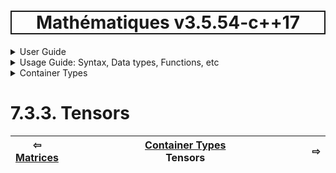<h1 style='border: 2px solid; text-align: center'>Mathématiques v3.5.54-c++17</h1>

<details>

<summary>User Guide</summary>

# [User Guide](../../../README.md)<br>
1. [About](../../../about/README.md)<br>
2. [License](../../../license/README.md)<br>
3. [Status, Release Notes & Planned Work](../../../status-release/README.md)<br>
4. [Description and Example Usage](../../../description-examples/README.md)<br>
5. [Installation](../../../installation/README.md)<br>
6. [Your First Mathématiques Project](../../../first-project/README.md)<br>
7. _Usage Guide: Syntax, Data types, Functions, etc_ <br>
8. [Benchmarks](../../../benchmarks/README.md)<br>
9. [Tests](../../../test/README.md)<br>
10. [Developer Guide: Modifying and Extending Mathématiques](../../../developer-guide/README.md)<br>


</details>



<details>

<summary>Usage Guide: Syntax, Data types, Functions, etc</summary>

# [7. Usage Guide: Syntax, Data types, Functions, etc](../../README.md)<br>
7.1. [User Guide Notation](../../notation/README.md)<br>
7.2. [Scalar Types](../../scalars/README.md)<br>
7.3. _Container Types_ <br>
7.4. [Operators](../../operators/README.md)<br>
7.5. [Functions](../../functions/README.md)<br>
7.6. [Display of Results](../../display/README.md)<br>
7.7. [Linear Algebra](../../linear-algebra/README.md)<br>
7.8. [FILE I/O](../../file-io/README.md)<br>
7.9. [Debug Modes](../../debug/README.md)<br>


</details>



<details>

<summary>Container Types</summary>

# [7.3. Container Types](../README.md)<br>
7.3.1. [Vectors](../vector/README.md)<br>
7.3.2. [Matrices](../matrix/README.md)<br>
7.3.3. _Tensors_ <br>


</details>



# 7.3.3. Tensors



| ⇦ <br />[Matrices](../matrix/README.md)  | [Container Types](../README.md)<br />Tensors<br /><img width=1000/> | ⇨ <br />   |
| ------------ | :-------------------------------: | ------------ |

